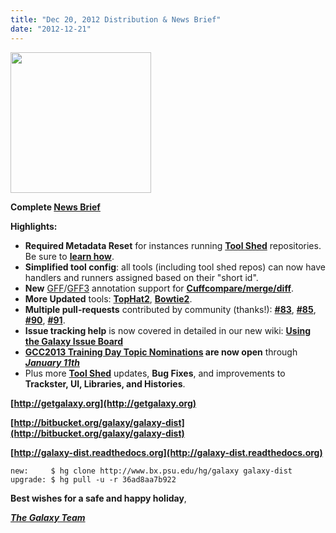 ```yaml
---
title: "Dec 20, 2012 Distribution & News Brief"
date: "2012-12-21"
---
```

<div class='right'><a href='http://galaxyproject.org'><img src="/images/news-graphics/2012_12_20_ngs-rna-analysis-toolsuite.png" alt="" width="225" /></a></div>

**Complete [News Brief](http://wiki.galaxyproject.org/DevNewsBriefs/2012-12-20)**

**Highlights:**
* **Required Metadata Reset** for instances running **[Tool Shed](http://wiki.galaxyproject.org/ToolShed)** repositories. Be sure to **[learn how](http://wiki.galaxyproject.org/ResettingMetadataForInstalledRepositories)**.
* **Simplified tool config**: all tools (including tool shed repos) can now have handlers and runners assigned based on their "short id".
* **New** [GFF](http://wiki.galaxyproject.org/Learn/Datatypes#GFF)/[GFF3](http://wiki.galaxyproject.org/Learn/Datatypes#GFF3) annotation support for **[Cuffcompare/merge/diff](http://cufflinks.cbcb.umd.edu/manual.html)**.
* **More Updated** tools: **[TopHat2](http://tophat.cbcb.umd.edu/manual.html)**, **[Bowtie2](http://bowtie-bio.sourceforge.net/bowtie2/manual.shtml)**.
* **Multiple pull-requests** contributed by community (thanks!): **[#83](https://bitbucket.org/galaxy/galaxy-central/pull-request/83/allow-a-datatypes-merge-method-to)**, **[#85](https://bitbucket.org/galaxy/galaxy-central/pull-request/85/another-round-of-bug-fixes-and)**, **[#90](https://bitbucket.org/galaxy/galaxy-central/pull-request/90/patch-to-make-extended_metadata-loader)**, **[#91](https://bitbucket.org/galaxy/galaxy-central/pull-request/91/fixing-missing-jobwrapper-import)**.
* **Issue tracking help** is now covered in detailed in our new wiki: **[Using the Galaxy Issue Board](http://wiki.galaxyproject.org/Issues)**
* **[GCC2013 Training Day Topic Nominations](http://wiki.galaxyproject.org/Events/GCC2013/TrainingDay) are now open** through ***[January 11th](http://wiki.galaxyproject.org/Events/GCC2013/KeyDates)***
* Plus more **[Tool Shed](http://wiki.galaxyproject.org/ToolShed)** updates, **Bug Fixes**, and improvements to **Trackster, UI, Libraries, and Histories**.

**[http://getgalaxy.org](http://getgalaxy.org)**

**[http://bitbucket.org/galaxy/galaxy-dist](http://bitbucket.org/galaxy/galaxy-dist)**

**[http://galaxy-dist.readthedocs.org](http://galaxy-dist.readthedocs.org)**

```
new:     $ hg clone http://www.bx.psu.edu/hg/galaxy galaxy-dist
upgrade: $ hg pull -u -r 36ad8aa7b922
```


**Best wishes for a safe and happy holiday**, 

***[The Galaxy Team](/galaxy-team/)***
